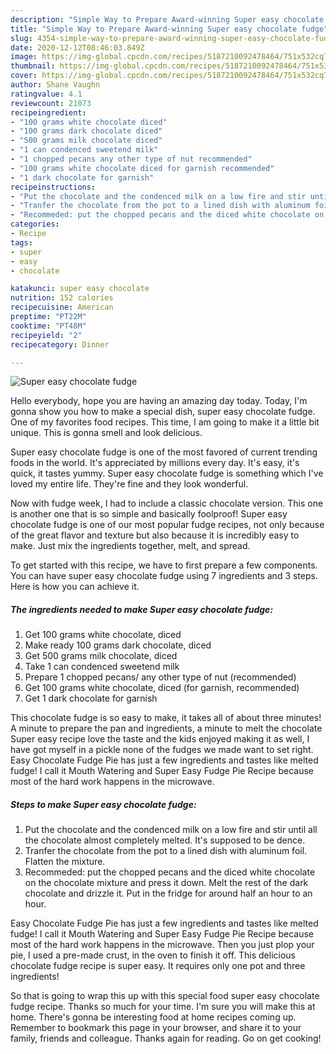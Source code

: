 ```yaml
---
description: "Simple Way to Prepare Award-winning Super easy chocolate fudge"
title: "Simple Way to Prepare Award-winning Super easy chocolate fudge"
slug: 4354-simple-way-to-prepare-award-winning-super-easy-chocolate-fudge
date: 2020-12-12T08:46:03.849Z
image: https://img-global.cpcdn.com/recipes/5187210092478464/751x532cq70/super-easy-chocolate-fudge-recipe-main-photo.jpg
thumbnail: https://img-global.cpcdn.com/recipes/5187210092478464/751x532cq70/super-easy-chocolate-fudge-recipe-main-photo.jpg
cover: https://img-global.cpcdn.com/recipes/5187210092478464/751x532cq70/super-easy-chocolate-fudge-recipe-main-photo.jpg
author: Shane Vaughn
ratingvalue: 4.1
reviewcount: 21073
recipeingredient:
- "100 grams white chocolate diced"
- "100 grams dark chocolate diced"
- "500 grams milk chocolate diced"
- "1 can condenced sweetend milk"
- "1 chopped pecans any other type of nut recommended"
- "100 grams white chocolate diced for garnish recommended"
- "1 dark chocolate for garnish"
recipeinstructions:
- "Put the chocolate and the condenced milk on a low fire and stir until all the chocolate almost completely melted. It&#39;s supposed to be dence."
- "Tranfer the chocolate from the pot to a lined dish with aluminum foil. Flatten the mixture."
- "Recommeded: put the chopped pecans and the diced white chocolate on the chocolate mixture and press it down. Melt the rest of the dark chocolate and drizzle it. Put in the fridge for around half an hour to an hour."
categories:
- Recipe
tags:
- super
- easy
- chocolate

katakunci: super easy chocolate 
nutrition: 152 calories
recipecuisine: American
preptime: "PT22M"
cooktime: "PT48M"
recipeyield: "2"
recipecategory: Dinner

---
```



![Super easy chocolate fudge](https://img-global.cpcdn.com/recipes/5187210092478464/751x532cq70/super-easy-chocolate-fudge-recipe-main-photo.jpg)

Hello everybody, hope you are having an amazing day today. Today, I'm gonna show you how to make a special dish, super easy chocolate fudge. One of my favorites food recipes. This time, I am going to make it a little bit unique. This is gonna smell and look delicious.

Super easy chocolate fudge is one of the most favored of current trending foods in the world. It's appreciated by millions every day. It's easy, it's quick, it tastes yummy. Super easy chocolate fudge is something which I've loved my entire life. They're fine and they look wonderful.

Now with fudge week, I had to include a classic chocolate version. This one is another one that is so simple and basically foolproof! Super easy chocolate fudge is one of our most popular fudge recipes, not only because of the great flavor and texture but also because it is incredibly easy to make. Just mix the ingredients together, melt, and spread.


To get started with this recipe, we have to first prepare a few components. You can have super easy chocolate fudge using 7 ingredients and 3 steps. Here is how you can achieve it.

<!--inarticleads1-->

##### The ingredients needed to make Super easy chocolate fudge:

1. Get 100 grams white chocolate, diced
1. Make ready 100 grams dark chocolate, diced
1. Get 500 grams milk chocolate, diced
1. Take 1 can condenced sweetend milk
1. Prepare 1 chopped pecans/ any other type of nut (recommended)
1. Get 100 grams white chocolate, diced (for garnish, recommended)
1. Get 1 dark chocolate for garnish


This chocolate fudge is so easy to make, it takes all of about three minutes! A minute to prepare the pan and ingredients, a minute to melt the chocolate Super easy recipe love the taste and the kids enjoyed making it as well, I have got myself in a pickle none of the fudges we made want to set right. Easy Chocolate Fudge Pie has just a few ingredients and tastes like melted fudge! I call it Mouth Watering and Super Easy Fudge Pie Recipe because most of the hard work happens in the microwave. 

<!--inarticleads2-->

##### Steps to make Super easy chocolate fudge:

1. Put the chocolate and the condenced milk on a low fire and stir until all the chocolate almost completely melted. It&#39;s supposed to be dence.
1. Tranfer the chocolate from the pot to a lined dish with aluminum foil. Flatten the mixture.
1. Recommeded: put the chopped pecans and the diced white chocolate on the chocolate mixture and press it down. Melt the rest of the dark chocolate and drizzle it. Put in the fridge for around half an hour to an hour.


Easy Chocolate Fudge Pie has just a few ingredients and tastes like melted fudge! I call it Mouth Watering and Super Easy Fudge Pie Recipe because most of the hard work happens in the microwave. Then you just plop your pie, I used a pre-made crust, in the oven to finish it off. This delicious chocolate fudge recipe is super easy. It requires only one pot and three ingredients! 

So that is going to wrap this up with this special food super easy chocolate fudge recipe. Thanks so much for your time. I'm sure you will make this at home. There's gonna be interesting food at home recipes coming up. Remember to bookmark this page in your browser, and share it to your family, friends and colleague. Thanks again for reading. Go on get cooking!
